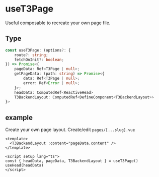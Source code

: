 # useT3Page

Useful composable to recreate your own page file.

## Type
```ts
const useT3Page: (options?: {
    route?: string;
    fetchOnInit?: boolean;
}) => Promise<{
    pageData: Ref<T3Page | null>;
    getPageData: (path: string) => Promise<{
        data: Ref<T3Page | null>;
        error: Ref<Error | null>;
    }>;
    headData: ComputedRef<ReactiveHead>
    T3BackendLayout: ComputedRef<DefineComponent<T3BackendLayout>>
}>
```
## example
Create your own page layout. 
Create/edit `pages/[...slug].vue`

```vue [pages/[...slug].vue]
<template>
  <T3BackendLayout :content="pageData.content" />
</template>

<script setup lang="ts">
const { headData, pageData, T3BackendLayout } = useT3Page()
useHead(headData)
</script>
```
